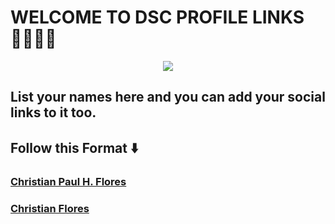 # WELCOME TO DSC PROFILE LINKS 👩‍🏫👨‍🏫

<p align="center">
<img src="https://user-images.githubusercontent.com/63575947/148519439-852c7f87-7b00-4405-8ba5-3cdccc0de296.gif">
  </p>

## List your names here and you can add your social links to it too. 

## Follow this Format ⬇️

### [Christian Paul H. Flores](https://facebook.com/christianpaulh.flores/)
### [Christian Flores](https://facebook.com/christianpaulh.flores/)





